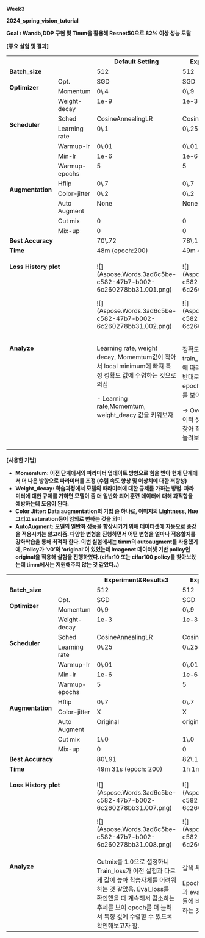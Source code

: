 ﻿**Week3**

**2024\_spring\_vision\_tutorial**

**Goal : Wandb,DDP 구현 및 Timm을 활용해 Resnet50으로 82% 이상 성능 도달**

**[주요 실험 및 결과]**

<table><tr><th colspan="1" valign="top"></th><th colspan="1" valign="top"></th><th colspan="1" valign="top"><b>Default Setting</b></th><th colspan="1" valign="top"><b>Experiment&Results1</b></th><th colspan="1" valign="top"><b>Experiment&Results2</b></th></tr>
<tr><td colspan="2" valign="top"><b>Batch_size</b></td><td colspan="1" valign="top">512</td><td colspan="1" valign="top">512</td><td colspan="1" valign="top">512</td></tr>
<tr><td colspan="1" rowspan="3" valign="top"><p></p><p><b>Optimizer</b></p></td><td colspan="1" valign="top">Opt.</td><td colspan="1" valign="top">SGD</td><td colspan="1" valign="top">SGD</td><td colspan="1" valign="top">SGD</td></tr>
<tr><td colspan="1" valign="top">Momentum</td><td colspan="1" valign="top">0\.4</td><td colspan="1" valign="top">0\.9</td><td colspan="1" valign="top">0\.9</td></tr>
<tr><td colspan="1" valign="top">Weight-decay</td><td colspan="1" valign="top">1e-9</td><td colspan="1" valign="top">1e-3</td><td colspan="1" valign="top">1e-3</td></tr>
<tr><td colspan="1" rowspan="5" valign="top"><p></p><p></p><p><b>Scheduler</b></p></td><td colspan="1" valign="top">Sched</td><td colspan="1" valign="top">CosineAnnealingLR</td><td colspan="1" valign="top">CosineAnnealingLR</td><td colspan="1" valign="top">CosineAnnealingLR</td></tr>
<tr><td colspan="1" valign="top">Learning rate</td><td colspan="1" valign="top">0\.1</td><td colspan="1" valign="top">0\.25</td><td colspan="1" valign="top">0\.25</td></tr>
<tr><td colspan="1" valign="top">Warmup-lr</td><td colspan="1" valign="top">0\.01</td><td colspan="1" valign="top">0\.01</td><td colspan="1" valign="top">0\.01</td></tr>
<tr><td colspan="1" valign="top">Min-lr</td><td colspan="1" valign="top">1e-6</td><td colspan="1" valign="top">1e-6</td><td colspan="1" valign="top">1e-6</td></tr>
<tr><td colspan="1" valign="top">Warmup-epochs</td><td colspan="1" valign="top">5</td><td colspan="1" valign="top">5</td><td colspan="1" valign="top">5</td></tr>
<tr><td colspan="1" rowspan="5" valign="top"><p></p><p></p><p><b>Augmentation</b></p></td><td colspan="1" valign="top">Hflip</td><td colspan="1" valign="top">0\.7</td><td colspan="1" valign="top">0\.7</td><td colspan="1" valign="top">0\.7</td></tr>
<tr><td colspan="1" valign="top">Color-jitter</td><td colspan="1" valign="top">0\.2</td><td colspan="1" valign="top">0\.2</td><td colspan="1" valign="top">X</td></tr>
<tr><td colspan="1" valign="top">Auto Augment</td><td colspan="1" valign="top">None</td><td colspan="1" valign="top">None</td><td colspan="1" valign="top">original</td></tr>
<tr><td colspan="1" valign="top">Cut mix</td><td colspan="1" valign="top">0</td><td colspan="1" valign="top">0</td><td colspan="1" valign="top">0</td></tr>
<tr><td colspan="1" valign="top">Mix-up</td><td colspan="1" valign="top">0</td><td colspan="1" valign="top">0</td><td colspan="1" valign="top">0</td></tr>
<tr><td colspan="2" valign="top"><b>Best Accuracy</b></td><td colspan="1" valign="top">70\.72</td><td colspan="1" valign="top">78\.19</td><td colspan="1" valign="top">80\.31</td></tr>
<tr><td colspan="2" valign="top"><b>Time</b></td><td colspan="1" valign="top">48m (epoch:200)</td><td colspan="1" valign="top">49m 45s (epoch:200)</td><td colspan="1" valign="top">47m 25s (epoch:200)</td></tr>
<tr><td colspan="2" valign="top"><p></p><p></p><p></p><p></p><p></p><p><b>Loss History plot</b></p></td><td colspan="1" valign="top"><p>![](Aspose.Words.3ad6c5be-c582-47b7-b002-6c260278bb31.001.png)</p><p>![](Aspose.Words.3ad6c5be-c582-47b7-b002-6c260278bb31.002.png)</p></td><td colspan="1" valign="top"><p>![](Aspose.Words.3ad6c5be-c582-47b7-b002-6c260278bb31.003.png)</p><p>![](Aspose.Words.3ad6c5be-c582-47b7-b002-6c260278bb31.004.png)</p></td><td colspan="1" valign="top"><p>![](Aspose.Words.3ad6c5be-c582-47b7-b002-6c260278bb31.005.png)</p><p>![](Aspose.Words.3ad6c5be-c582-47b7-b002-6c260278bb31.006.png)</p></td></tr>
<tr><td colspan="2" valign="top"><p></p><p></p><p></p><p></p><p></p><p><b>Analyze</b></p></td><td colspan="1" valign="top"><p>Learning rate, weight decay, Momemtum값이 작아서 local minimum에 빠져 특정 정확도 값에 수렴하는 것으로 의심</p><p>- Learning rate,Momemtum, weight_deacy 값을 키워보자</p></td><td colspan="1" valign="top"><p>정확도가 오르긴 했지만, train_loss는  epoch이 진행됨에 따라 계속 감소하는 것과는 반대로 eval_loss는 일정 epoch이상에서는 더 이상 감소를 보이지 않았다. </p><p>-> Overfitting이 의심되어, 데이터 셋에 적절한 Augment를 찾아 적용해 데이터의 복잡도를 늘려보자</p></td><td colspan="1" valign="top"><p>진한 초록색 부분</p><p>이전보다 train_loss의 감소에 따라 eval_loss가 감소하는 것을 볼 수 있었지만, 여진히 Overfitting이 의심되어, Cutmix를 통해 데이터 복잡도를 늘려보고자 함</p></td></tr>
</table>

**[사용한 기법]**

- **Momemtum: 이전 단계에서의 파라미터 업데이트 방향으로 힘을 받아 현재 단계에서 더 나은 방향으로 파라미터를 조정  (수렴 속도 향상 및 이상치에 대한 저항성)**
- **Weight\_decay: 학습과정에서 모델의 파라미터에 대한 규제를 가하는 방법. 파라미터에 대한 규제를 가하면 모델이 좀 더 일반화 되어 훈련 데이터에 대해 과적합을 예방하는데 도움이 된다.** 
- **Color Jitter: Data augmentation의 기법 중 하나로, 이미지의 Lightness, Hue 그리고 saturation등이 임의로 변하는 것을 의미**
- **AutoAugment: 모델의 일반화 성능을 향상시키기 위해 데이터셋에 자동으로 증강을 적용시키는 알고리즘. 다양한 변형을 진행하면서 어떤 변형을 얼마나 적용할지를 강화학습을 통해 최적화 한다. 이번 실험에서는 timm의 autoaugment를 사용했기에, Policy가 ‘v0’와 ‘original’이 있었는데 Imagenet 데이터셋 기반 policy인 original을 적용해 실험을 진행하였다.(cifar10 또는 cifar100 policy를 찾아보았는데 timm에서는 지원해주지 않는 것 같았다..)**

<table><tr><th colspan="1" valign="top"></th><th colspan="1" valign="top"></th><th colspan="1" valign="top"><b>Experiment&Results3</b></th><th colspan="1" valign="top"><b>Experiment&Results4</b></th><th colspan="1" valign="top"><b>Experiment&Results5</b></th></tr>
<tr><td colspan="2" valign="top"><b>Batch_size</b></td><td colspan="1" valign="top">512</td><td colspan="1" valign="top">512</td><td colspan="1" valign="top">512</td></tr>
<tr><td colspan="1" rowspan="3" valign="top"><p></p><p><b>Optimizer</b></p></td><td colspan="1" valign="top">Opt.</td><td colspan="1" valign="top">SGD</td><td colspan="1" valign="top">SGD</td><td colspan="1" valign="top">SGD</td></tr>
<tr><td colspan="1" valign="top">Momentum</td><td colspan="1" valign="top">0\.9</td><td colspan="1" valign="top">0\.9</td><td colspan="1" valign="top">0\.9</td></tr>
<tr><td colspan="1" valign="top">Weight-decay</td><td colspan="1" valign="top">1e-3</td><td colspan="1" valign="top">1e-3</td><td colspan="1" valign="top">1e-3</td></tr>
<tr><td colspan="1" rowspan="5" valign="top"><p></p><p></p><p><b>Scheduler</b></p></td><td colspan="1" valign="top">Sched</td><td colspan="1" valign="top">CosineAnnealingLR</td><td colspan="1" valign="top">CosineAnnealingLR</td><td colspan="1" valign="top">CosineAnnealingLR</td></tr>
<tr><td colspan="1" valign="top">Learning rate</td><td colspan="1" valign="top">0\.25</td><td colspan="1" valign="top">0\.25</td><td colspan="1" valign="top">0\.25</td></tr>
<tr><td colspan="1" valign="top">Warmup-lr</td><td colspan="1" valign="top">0\.01</td><td colspan="1" valign="top">0\.01</td><td colspan="1" valign="top">0\.01</td></tr>
<tr><td colspan="1" valign="top">Min-lr</td><td colspan="1" valign="top">1e-6</td><td colspan="1" valign="top">1e-6</td><td colspan="1" valign="top">1e-6</td></tr>
<tr><td colspan="1" valign="top">Warmup-epochs</td><td colspan="1" valign="top">5</td><td colspan="1" valign="top">5</td><td colspan="1" valign="top">5</td></tr>
<tr><td colspan="1" rowspan="5" valign="top"><p></p><p></p><p><b>Augmentation</b></p></td><td colspan="1" valign="top">Hflip</td><td colspan="1" valign="top">0\.7</td><td colspan="1" valign="top">0\.7</td><td colspan="1" valign="top">0\.7</td></tr>
<tr><td colspan="1" valign="top">Color-jitter</td><td colspan="1" valign="top">X</td><td colspan="1" valign="top">X</td><td colspan="1" valign="top">X</td></tr>
<tr><td colspan="1" valign="top">Auto Augment</td><td colspan="1" valign="top">Original</td><td colspan="1" valign="top">original</td><td colspan="1" valign="top">Original</td></tr>
<tr><td colspan="1" valign="top">Cut mix</td><td colspan="1" valign="top">1\.0</td><td colspan="1" valign="top">1\.0</td><td colspan="1" valign="top">0\.5</td></tr>
<tr><td colspan="1" valign="top">Mix-up</td><td colspan="1" valign="top">0</td><td colspan="1" valign="top">0</td><td colspan="1" valign="top">0\.5</td></tr>
<tr><td colspan="2" valign="top"><b>Best Accuracy</b></td><td colspan="1" valign="top">80\.91</td><td colspan="1" valign="top">82\.13</td><td colspan="1" valign="top">81\.28</td></tr>
<tr><td colspan="2" valign="top"><b>Time</b></td><td colspan="1" valign="top">49m 31s (epoch: 200)</td><td colspan="1" valign="top">1h 1m (epoch : 250)</td><td colspan="1" valign="top">1h 1m (epoch: 250)</td></tr>
<tr><td colspan="2" valign="top"><p></p><p></p><p></p><p></p><p></p><p></p><p><b>Loss History plot</b></p></td><td colspan="1" valign="top"><p>![](Aspose.Words.3ad6c5be-c582-47b7-b002-6c260278bb31.007.png)</p><p>![](Aspose.Words.3ad6c5be-c582-47b7-b002-6c260278bb31.008.png)</p></td><td colspan="1" valign="top"><p>![](Aspose.Words.3ad6c5be-c582-47b7-b002-6c260278bb31.009.png)</p><p>![](Aspose.Words.3ad6c5be-c582-47b7-b002-6c260278bb31.010.png)</p></td><td colspan="1" valign="top"><p>![](Aspose.Words.3ad6c5be-c582-47b7-b002-6c260278bb31.011.png)</p><p>![](Aspose.Words.3ad6c5be-c582-47b7-b002-6c260278bb31.012.png)</p></td></tr>
<tr><td colspan="2" valign="top"><p></p><p></p><p></p><p></p><p></p><p></p><p><b>Analyze</b></p></td><td colspan="1" valign="top">Cutmix를 1.0으로 설정하니 Train_loss가 이전 실험과 다르게 값이 높아 학습자체를 어려워 하는 것 같았음. Eval_loss를 확인했을 때 계속해서 감소하는 추세를 보여 epoch를 더 늘려서 특정 값에 수렴할 수 있도록 확인해보고자 함.</td><td colspan="1" valign="top"><p>갈색 부분</p><p>Epoch값을 증가해서 확인한 결과 eval_loss값이 이전 실험값들에 비해 더 적은 값으로 수렴하는 것을 확인</p></td><td colspan="1" valign="top">Mixup을 함께 적용해보았지만, Train과정에서 더욱 불안정해지는 모습과 이전 실험들과 eval_loss를 비교했을 때 큰 차이가 없었다. 결과적으로 성능 향상에 있어 유의미한 결과를 보기는 어려웠다.</td></tr>
</table>


